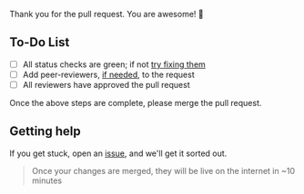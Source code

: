 
Thank you for the pull request. You are awesome! 🎉
## To-Do List

- [ ] All status checks are green; if not [try fixing them](1)
- [ ] Add peer-reviewers, [if needed](2), to the request
- [ ] All reviewers have approved the pull request

Once the above steps are complete, please merge the pull request.

## Getting help

If you get stuck, open an [issue], and we'll get it sorted out.

> Once your changes are merged, they will be live on the internet in ~10 minutes

[1]: https://github.com/BattModels/group-website/blob/master/docs/making_changes.md#status-checks
[2]: https://github.com/BattModels/group-website/blob/master/docs/making_changes.md#peer-review
[issue]: https://github.com/BattModels/group-website/issues
